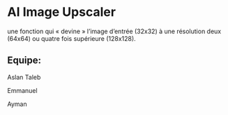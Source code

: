 # AI Image Upscaler

une fonction qui « devine » l’image d’entrée (32x32) à une
résolution deux (64x64) ou quatre fois supérieure (128x128).

## Equipe:
Aslan Taleb

Emmanuel

Ayman

